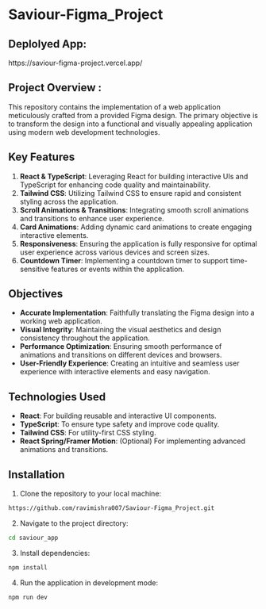 <h1>Saviour-Figma_Project</h1>

<h2>Deplolyed App: </h2>  https://saviour-figma-project.vercel.app/

<h2>Project Overview : </h2>
  This repository contains the implementation of a web application meticulously crafted from a provided Figma design. The primary objective is to transform the design into a functional and visually appealing application using modern web development technologies.

## Key Features
1. **React & TypeScript**: Leveraging React for building interactive UIs and TypeScript for enhancing code quality and maintainability.
2. **Tailwind CSS**: Utilizing Tailwind CSS to ensure rapid and consistent styling across the application.
3. **Scroll Animations & Transitions**: Integrating smooth scroll animations and transitions to enhance user experience.
4. **Card Animations**: Adding dynamic card animations to create engaging interactive elements.
5. **Responsiveness**: Ensuring the application is fully responsive for optimal user experience across various devices and screen sizes.
6. **Countdown Timer**: Implementing a countdown timer to support time-sensitive features or events within the application.

## Objectives
- **Accurate Implementation**: Faithfully translating the Figma design into a working web application.
- **Visual Integrity**: Maintaining the visual aesthetics and design consistency throughout the application.
- **Performance Optimization**: Ensuring smooth performance of animations and transitions on different devices and browsers.
- **User-Friendly Experience**: Creating an intuitive and seamless user experience with interactive elements and easy navigation.

## Technologies Used
- **React**: For building reusable and interactive UI components.
- **TypeScript**: To ensure type safety and improve code quality.
- **Tailwind CSS**: For utility-first CSS styling.
- **React Spring/Framer Motion**: (Optional) For implementing advanced animations and transitions.




## Installation

1. Clone the repository to your local machine:

```bash
https://github.com/ravimishra007/Saviour-Figma_Project.git
```

2. Navigate to the project directory:

```bash
cd saviour_app
```

3. Install dependencies:

```bash
npm install
```

4. Run the application in development mode:

```bash
npm run dev
```
